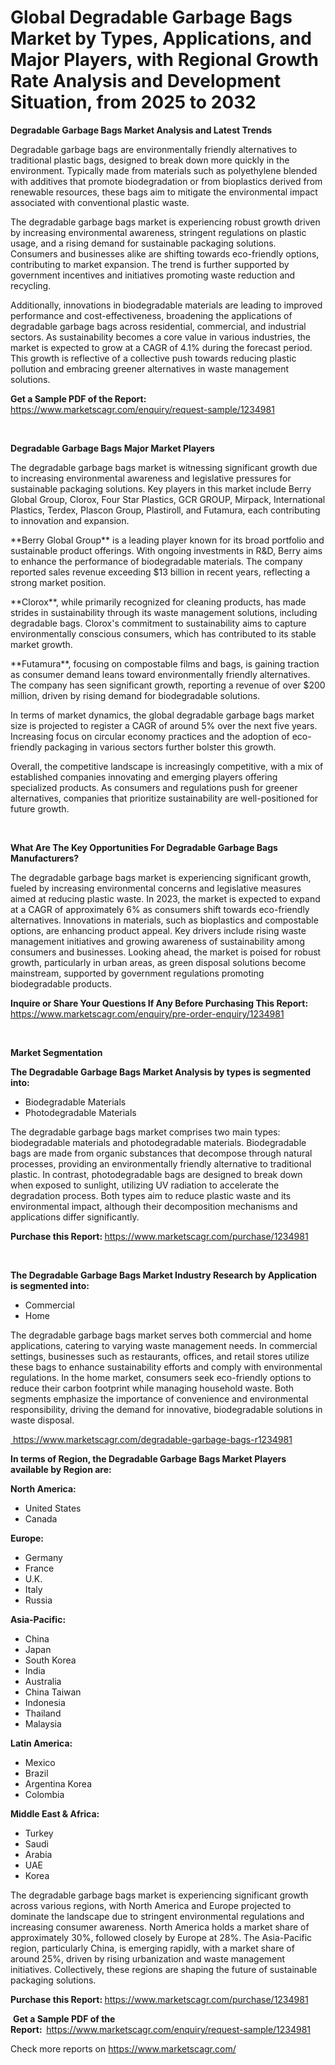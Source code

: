 <p><h1>Global Degradable Garbage Bags Market by Types, Applications, and Major Players, with Regional Growth Rate Analysis and Development Situation, from 2025 to 2032</h1></p><p><strong>Degradable Garbage Bags Market Analysis and Latest Trends</strong></p>
<p><p>Degradable garbage bags are environmentally friendly alternatives to traditional plastic bags, designed to break down more quickly in the environment. Typically made from materials such as polyethylene blended with additives that promote biodegradation or from bioplastics derived from renewable resources, these bags aim to mitigate the environmental impact associated with conventional plastic waste.</p><p>The degradable garbage bags market is experiencing robust growth driven by increasing environmental awareness, stringent regulations on plastic usage, and a rising demand for sustainable packaging solutions. Consumers and businesses alike are shifting towards eco-friendly options, contributing to market expansion. The trend is further supported by government incentives and initiatives promoting waste reduction and recycling.</p><p>Additionally, innovations in biodegradable materials are leading to improved performance and cost-effectiveness, broadening the applications of degradable garbage bags across residential, commercial, and industrial sectors. As sustainability becomes a core value in various industries, the market is expected to grow at a CAGR of 4.1% during the forecast period. This growth is reflective of a collective push towards reducing plastic pollution and embracing greener alternatives in waste management solutions.</p></p>
<p><strong>Get a Sample PDF of the Report:&nbsp;</strong> <a href="https://www.marketscagr.com/enquiry/request-sample/1234981?utm_campaign=2031&utm_medium=2&utm_source=Github&utm_content=ia&utm_term=08032025&utm_id=degradable-garbage-bags">https://www.marketscagr.com/enquiry/request-sample/1234981</a></p>
<p>&nbsp;</p>
<p><strong>Degradable Garbage Bags Major Market Players</strong></p>
<p><p>The degradable garbage bags market is witnessing significant growth due to increasing environmental awareness and legislative pressures for sustainable packaging solutions. Key players in this market include Berry Global Group, Clorox, Four Star Plastics, GCR GROUP, Mirpack, International Plastics, Terdex, Plascon Group, Plastiroll, and Futamura, each contributing to innovation and expansion.</p><p>**Berry Global Group** is a leading player known for its broad portfolio and sustainable product offerings. With ongoing investments in R&D, Berry aims to enhance the performance of biodegradable materials. The company reported sales revenue exceeding $13 billion in recent years, reflecting a strong market position.</p><p>**Clorox**, while primarily recognized for cleaning products, has made strides in sustainability through its waste management solutions, including degradable bags. Clorox's commitment to sustainability aims to capture environmentally conscious consumers, which has contributed to its stable market growth.</p><p>**Futamura**, focusing on compostable films and bags, is gaining traction as consumer demand leans toward environmentally friendly alternatives. The company has seen significant growth, reporting a revenue of over $200 million, driven by rising demand for biodegradable solutions.</p><p>In terms of market dynamics, the global degradable garbage bags market size is projected to register a CAGR of around 5% over the next five years. Increasing focus on circular economy practices and the adoption of eco-friendly packaging in various sectors further bolster this growth.</p><p>Overall, the competitive landscape is increasingly competitive, with a mix of established companies innovating and emerging players offering specialized products. As consumers and regulations push for greener alternatives, companies that prioritize sustainability are well-positioned for future growth.</p></p>
<p>&nbsp;</p>
<p><strong>What Are The Key Opportunities For Degradable Garbage Bags Manufacturers?</strong></p>
<p><p>The degradable garbage bags market is experiencing significant growth, fueled by increasing environmental concerns and legislative measures aimed at reducing plastic waste. In 2023, the market is expected to expand at a CAGR of approximately 6% as consumers shift towards eco-friendly alternatives. Innovations in materials, such as bioplastics and compostable options, are enhancing product appeal. Key drivers include rising waste management initiatives and growing awareness of sustainability among consumers and businesses. Looking ahead, the market is poised for robust growth, particularly in urban areas, as green disposal solutions become mainstream, supported by government regulations promoting biodegradable products.</p></p>
<p><strong>Inquire or Share Your Questions If Any Before Purchasing This Report:</strong> <a href="https://www.marketscagr.com/enquiry/pre-order-enquiry/1234981?utm_campaign=2031&utm_medium=2&utm_source=Github&utm_content=ia&utm_term=08032025&utm_id=degradable-garbage-bags">https://www.marketscagr.com/enquiry/pre-order-enquiry/1234981</a></p>
<p>&nbsp;</p>
<p><strong>Market Segmentation</strong></p>
<p><strong>The Degradable Garbage Bags Market Analysis by types is segmented into:</strong></p>
<p><ul><li>Biodegradable Materials</li><li>Photodegradable Materials</li></ul></p>
<p><p>The degradable garbage bags market comprises two main types: biodegradable materials and photodegradable materials. Biodegradable bags are made from organic substances that decompose through natural processes, providing an environmentally friendly alternative to traditional plastic. In contrast, photodegradable bags are designed to break down when exposed to sunlight, utilizing UV radiation to accelerate the degradation process. Both types aim to reduce plastic waste and its environmental impact, although their decomposition mechanisms and applications differ significantly.</p></p>
<p><strong>Purchase this Report:&nbsp;</strong><a href="https://www.marketscagr.com/purchase/1234981?utm_campaign=2031&utm_medium=2&utm_source=Github&utm_content=ia&utm_term=08032025&utm_id=degradable-garbage-bags">https://www.marketscagr.com/purchase/1234981</a></p>
<p>&nbsp;</p>
<p><strong>The Degradable Garbage Bags Market Industry Research by Application is segmented into:</strong></p>
<p><ul><li>Commercial</li><li>Home</li></ul></p>
<p><p>The degradable garbage bags market serves both commercial and home applications, catering to varying waste management needs. In commercial settings, businesses such as restaurants, offices, and retail stores utilize these bags to enhance sustainability efforts and comply with environmental regulations. In the home market, consumers seek eco-friendly options to reduce their carbon footprint while managing household waste. Both segments emphasize the importance of convenience and environmental responsibility, driving the demand for innovative, biodegradable solutions in waste disposal.</p></p>
<p><a href="https://www.marketscagr.com/degradable-garbage-bags-r1234981?utm_campaign=2031&utm_medium=2&utm_source=Github&utm_content=ia&utm_term=08032025&utm_id=degradable-garbage-bags">&nbsp;https://www.marketscagr.com/degradable-garbage-bags-r1234981</a></p>
<p><strong>In terms of Region, the Degradable Garbage Bags Market Players available by Region are:</strong></p>
<p>
    <p> <strong> North America: </strong>
        <ul>
            <li>United States</li>
            <li>Canada</li>
        </ul>
        </p> 
    <p> <strong> Europe: </strong>
        <ul>
            <li>Germany</li>
            <li>France</li>
            <li>U.K.</li>
            <li>Italy</li>
            <li>Russia</li>
        </ul>
        </p> 
    <p> <strong> Asia-Pacific: </strong>
        <ul>
            <li>China</li>
            <li>Japan</li>
            <li>South Korea</li>
            <li>India</li>
            <li>Australia</li>
            <li>China Taiwan</li>
            <li>Indonesia</li>
            <li>Thailand</li>
            <li>Malaysia</li>
        </ul>
        </p> 
    <p> <strong> Latin America: </strong>
        <ul>
            <li>Mexico</li>
            <li>Brazil</li>
            <li>Argentina Korea</li>
            <li>Colombia</li>
        </ul>
        </p> 
    <p> <strong> Middle East & Africa: </strong>
        <ul>
            <li>Turkey</li>
            <li>Saudi</li>
            <li>Arabia</li>
            <li>UAE</li>
            <li>Korea</li>
        </ul>
    </p>
    </p>
<p><p>The degradable garbage bags market is experiencing significant growth across various regions, with North America and Europe projected to dominate the landscape due to stringent environmental regulations and increasing consumer awareness. North America holds a market share of approximately 30%, followed closely by Europe at 28%. The Asia-Pacific region, particularly China, is emerging rapidly, with a market share of around 25%, driven by rising urbanization and waste management initiatives. Collectively, these regions are shaping the future of sustainable packaging solutions.</p></p>
<p><strong>Purchase this Report: </strong><a href="https://www.marketscagr.com/purchase/1234981?utm_campaign=2031&utm_medium=2&utm_source=Github&utm_content=ia&utm_term=08032025&utm_id=degradable-garbage-bags">https://www.marketscagr.com/purchase/1234981</a></p>
<p>&nbsp;<strong>Get a Sample PDF of the Report:&nbsp;&nbsp;</strong><a href="https://www.marketscagr.com/enquiry/request-sample/1234981?utm_campaign=2031&utm_medium=2&utm_source=Github&utm_content=ia&utm_term=08032025&utm_id=degradable-garbage-bags">https://www.marketscagr.com/enquiry/request-sample/1234981</a></p>
<p><strong></strong></p>
<p>Check more reports on <a href="https://www.marketscagr.com/?utm_campaign=2031&utm_medium=2&utm_source=Github&utm_content=ia&utm_term=08032025&utm_id=degradable-garbage-bags">https://www.marketscagr.com/</a></p>